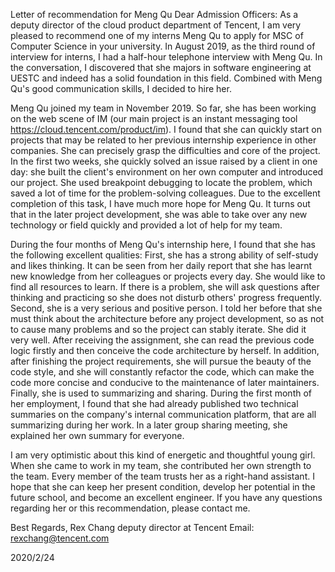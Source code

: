 Letter of recommendation for Meng Qu
Dear Admission Officers:
As a deputy director of the cloud product department of Tencent, I am very pleased to recommend one of my interns Meng Qu to apply for MSC of Computer Science in your university. In August 2019, as the third round of interview for interns, I had a half-hour telephone interview with Meng Qu. In the conversation, I discovered that she majors in software engineering at UESTC and indeed has a solid foundation in this field. Combined with Meng Qu's good communication skills, I decided to hire her.

Meng Qu joined my team in November 2019. So far, she has been working on the web scene of IM (our main project is an instant messaging tool https://cloud.tencent.com/product/im). I found that she can quickly start on projects that may be related to her previous internship experience in other companies. She can precisely grasp the difficulties and core of the project. In the first two weeks, she quickly solved an issue raised by a client in one day: she built the client's environment on her own computer and introduced our project. She used breakpoint debugging to locate the problem, which saved a lot of time for the problem-solving colleagues. Due to the excellent completion of this task, I have much more hope for Meng Qu. It turns out that in the later project development, she was able to take over any new technology or field quickly and provided a lot of help for my team.

During the four months of Meng Qu's internship here, I found that she has the following excellent qualities: First, she has a strong ability of self-study and likes thinking. It can be seen from her daily report that she has learnt new knowledge from her colleagues or projects every day. She would like to find all resources to learn. If there is a problem, she will ask questions after thinking and practicing so she does not disturb others' progress frequently. Second, she is a very serious and positive person. I told her before that she must think about the architecture before any project development, so as not to cause many problems and so the project can stably iterate. She did it very well. After receiving the assignment, she can read the previous code logic firstly and then conceive the code architecture by herself. In addition, after finishing the project requirements, she will pursue the beauty of the code style, and she will constantly refactor the code, which can make the code more concise and conducive to the maintenance of later maintainers. Finally, she is used to summarizing and sharing. During the first month of her employment, I found that she had already published two technical summaries on the company's internal communication platform, that are all summarizing during her work. In a later group sharing meeting, she explained her own summary for everyone.

I am very optimistic about this kind of energetic and thoughtful young girl. When she came to work in my team, she contributed her own strength to the team. Every member of the team trusts her as a right-hand assistant. I hope that she can keep her present condition, develop her potential in the future school, and become an excellent engineer. If you have any questions regarding her or this recommendation, please contact me.

Best Regards,
Rex Chang
deputy director at Tencent 
Email: rexchang@tencent.com

2020/2/24

